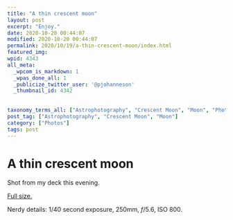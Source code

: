 ```yaml
---
title: "A thin crescent moon"
layout: post
excerpt: "Enjoy."
date: 2020-10-20 00:44:07
modified: 2020-10-20 00:44:07
permalink: 2020/10/19/a-thin-crescent-moon/index.html
featured_img: 
wpid: 4343
all_meta: 
  _wpcom_is_markdown: 1
  _wpas_done_all: 1
  _publicize_twitter_user: '@pjohanneson'
  _thumbnail_id: 4342
  
  
taxonomy_terms_all: ["Astrophotography", "Crescent Moon", "Moon", "Photos"]
post_tag: ["Astrophotography", "Crescent Moon", "Moon"]
category: ["Photos"]
tags: post
---
```


# A thin crescent moon

Shot from my deck this evening.

[Full size.](https://patrickjohanneson.com/wp-content/uploads/2020/10/IMG_7374-2000.jpg)

Nerdy details: 1/40 second exposure, 250mm, *f*/5.6, ISO 800.